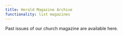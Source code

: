 ```yaml
---
title: Herald Magazine Archive
functionality: list magazines
---
```

Past issues of our church magazine are available here.
